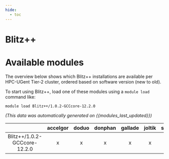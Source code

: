 ```yaml
---
hide:
  - toc
---
```


Blitz++
=======

# Available modules


The overview below shows which Blitz++ installations are available per HPC-UGent Tier-2 cluster, ordered based on software version (new to old).

To start using Blitz++, load one of these modules using a `module load` command like:

```shell
module load Blitz++/1.0.2-GCCcore-12.2.0
```

*(This data was automatically generated on {{modules_last_updated}})*  

| |accelgor|doduo|donphan|gallade|joltik|shinx|skitty|
| :---: | :---: | :---: | :---: | :---: | :---: | :---: | :---: |
|Blitz++/1.0.2-GCCcore-12.2.0|x|x|x|x|x|x|x|
